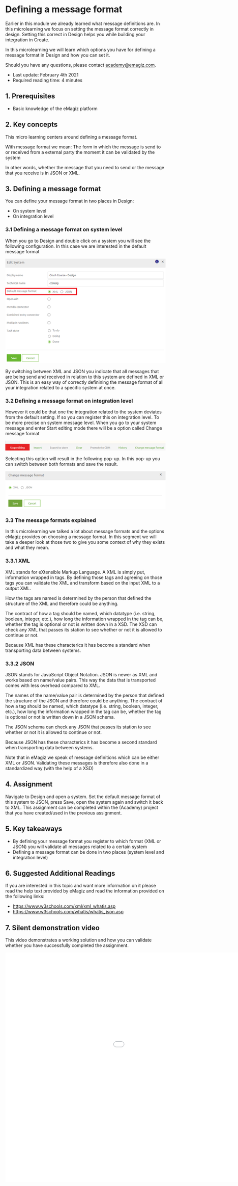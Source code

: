 # Defining a message format
Earlier in this module we already learned what message definitions are. 
In this microlearning we focus on setting the message format correctly in design. Setting this correct in Design helps you while building your integration in Create.

In this microlearning we will learn which options you have for defining a message format in Design and how you can set it.

Should you have any questions, please contact academy@emagiz.com.

- Last update: February 4th 2021
- Required reading time: 4 minutes

## 1. Prerequisites
- Basic knowledge of the eMagiz platform

## 2. Key concepts
This micro learning centers around defining a message format.

With message format we mean: The form in which the message is send to or received from a external party the moment it can be validated by the system

In other words, whether the message that you need to send or the message that you receive is in JSON or XML.

## 3. Defining a message format

You can define your message format in two places in Design:
- On system level
- On integration level

### 3.1 Defining a message format on system level

When you go to Design and double click on a system you will see the following configuration. In this case we are interested in the default message format

<p align="center"><img src="../../img/microlearning/ml-defining-a-message-format--define-message-format-system-level.png"></p>

By switching between XML and JSON you indicate that all messages that are being send and received in relation to this system are defined in XML or JSON.
This is an easy way of correctly definining the message format of all your integration related to a specific system at once.

### 3.2 Defining a message format on integration level

However it could be that one the integration related to the system deviates from the default setting. 
If so you can register this on integration level. To be more precise on system message level. 
When you go to your system message and enter Start editing mode there will be a option called Change message format

<p align="center"><img src="../../img/microlearning/ml-defining-a-message-format--context-menu-system-message-messaging.png"></p>

Selecting this option will result in the following pop-up. In this pop-up you can switch between both formats and save the result.

<p align="center"><img src="../../img/microlearning/ml-defining-a-message-format--change-message-format-system-message.png"></p>

### 3.3 The message formats explained

In this microlearning we talked a lot about message formats and the options eMagiz provides on choosing a message format. 
In this segment we will take a deeper look at those two to give you some context of why they exists and what they mean.

### 3.3.1 XML
XML stands for eXtensible Markup Language. A XML is simply put, information wrapped in tags. 
By defining those tags and agreeing on those tags you can validate the XML and transform based on the input XML to a output XML.

How the tags are named is determined by the person that defined the structure of the XML and therefore could be anything.

The contract of how a tag should be named, which datatype (i.e. string, boolean, integer, etc.), 
how long the information wrapped in the tag can be, whether the tag is optional or not is written down in a XSD. 
The XSD can check any XML that passes its station to see whether or not it is allowed to continue or not.

Because XML has these characterics it has become a standard when transporting data between systems.

### 3.3.2 JSON
JSON stands for JavaScript Object Notation. JSON is newer as XML and works based on name/value pairs.
This way the data that is transported comes with less overhead compared to XML.

The names of the name/value pair is determined by the person that defined the structure of the JSON and therefore could be anything.
The contract of how a tag should be named, which datatype (i.e. string, boolean, integer, etc.), 
how long the information wrapped in the tag can be, whether the tag is optional or not is written down in a JSON schema.

The JSON schema can check any JSON that passes its station to see whether or not it is allowed to continue or not.

Because JSON has these characterics it has become a second standard when transporting data between systems. 

Note that in eMagiz we speak of message definitions which can be either XML or JSON. Validating these messages is therefore also done in a standardized way (with the help of a XSD)
 
## 4. Assignment

Navigate to Design and open a system. Set the default message format of this system to JSON, press Save, open the system again and switch it back to XML. 
This assignment can be completed within the (Academy) project that you have created/used in the previous assignment.

## 5. Key takeaways

- By defining your message format you register to which format (XML or JSON) you will validate all messages related to a certain system
- Defining a message format can be done in two places (system level and integration level)

## 6. Suggested Additional Readings

If you are interested in this topic and want more information on it please read the help text provided by eMagiz and read the information provided on the following links:
- https://www.w3schools.com/xml/xml_whatis.asp
- https://www.w3schools.com/whatis/whatis_json.asp

## 7. Silent demonstration video

This video demonstrates a working solution and how you can validate whether you have successfully completed the assignment.

<iframe width="1280" height="720" src="../../vid/microlearning/microlearning-defining-a-message-format.mp4" frameborder="0" allow="accelerometer; autoplay; clipboard-write; encrypted-media; gyroscope; picture-in-picture" allowfullscreen></iframe>